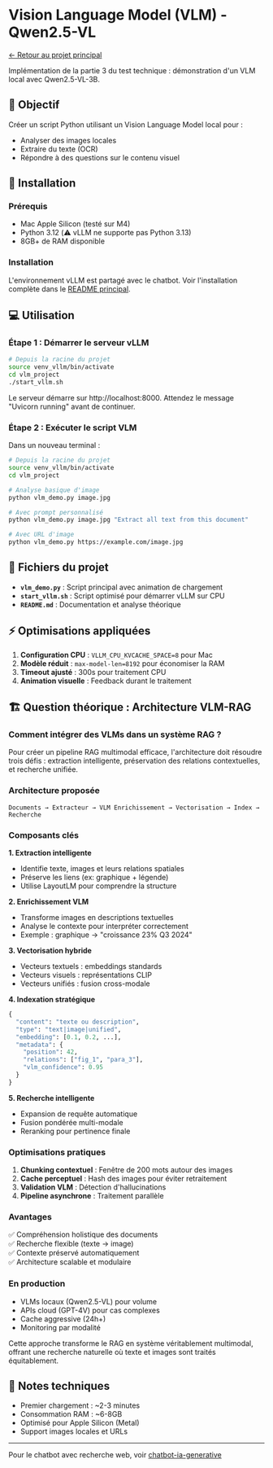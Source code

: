 # Vision Language Model (VLM) - Qwen2.5-VL

[← Retour au projet principal](../README.md)

Implémentation de la partie 3 du test technique : démonstration d'un VLM local avec Qwen2.5-VL-3B.

## 🎯 Objectif

Créer un script Python utilisant un Vision Language Model local pour :
- Analyser des images locales
- Extraire du texte (OCR)
- Répondre à des questions sur le contenu visuel

## 🚀 Installation

### Prérequis
- Mac Apple Silicon (testé sur M4)
- Python 3.12 (⚠️ vLLM ne supporte pas Python 3.13)
- 8GB+ de RAM disponible

### Installation

L'environnement vLLM est partagé avec le chatbot. Voir l'installation complète dans le [README principal](../README.md).

## 💻 Utilisation

### Étape 1 : Démarrer le serveur vLLM

```bash
# Depuis la racine du projet
source venv_vllm/bin/activate
cd vlm_project
./start_vllm.sh
```

Le serveur démarre sur http://localhost:8000. Attendez le message "Uvicorn running" avant de continuer.

### Étape 2 : Exécuter le script VLM

Dans un nouveau terminal :

```bash
# Depuis la racine du projet
source venv_vllm/bin/activate
cd vlm_project

# Analyse basique d'image
python vlm_demo.py image.jpg

# Avec prompt personnalisé
python vlm_demo.py image.jpg "Extract all text from this document"

# Avec URL d'image
python vlm_demo.py https://example.com/image.jpg
```

## 📁 Fichiers du projet

- **`vlm_demo.py`** : Script principal avec animation de chargement
- **`start_vllm.sh`** : Script optimisé pour démarrer vLLM sur CPU
- **`README.md`** : Documentation et analyse théorique

## ⚡ Optimisations appliquées

1. **Configuration CPU** : `VLLM_CPU_KVCACHE_SPACE=8` pour Mac
2. **Modèle réduit** : `max-model-len=8192` pour économiser la RAM
3. **Timeout ajusté** : 300s pour traitement CPU
4. **Animation visuelle** : Feedback durant le traitement

## 🏗️ Question théorique : Architecture VLM-RAG

### Comment intégrer des VLMs dans un système RAG ?

Pour créer un pipeline RAG multimodal efficace, l'architecture doit résoudre trois défis : extraction intelligente, préservation des relations contextuelles, et recherche unifiée.

### Architecture proposée

```
Documents → Extracteur → VLM Enrichissement → Vectorisation → Index → Recherche
```

### Composants clés

**1. Extraction intelligente**
- Identifie texte, images et leurs relations spatiales
- Préserve les liens (ex: graphique + légende)
- Utilise LayoutLM pour comprendre la structure

**2. Enrichissement VLM**
- Transforme images en descriptions textuelles
- Analyse le contexte pour interpréter correctement
- Exemple : graphique → "croissance 23% Q3 2024"

**3. Vectorisation hybride**
- Vecteurs textuels : embeddings standards
- Vecteurs visuels : représentations CLIP
- Vecteurs unifiés : fusion cross-modale

**4. Indexation stratégique**
```python
{
  "content": "texte ou description",
  "type": "text|image|unified",
  "embedding": [0.1, 0.2, ...],
  "metadata": {
    "position": 42,
    "relations": ["fig_1", "para_3"],
    "vlm_confidence": 0.95
  }
}
```

**5. Recherche intelligente**
- Expansion de requête automatique
- Fusion pondérée multi-modale
- Reranking pour pertinence finale

### Optimisations pratiques

1. **Chunking contextuel** : Fenêtre de 200 mots autour des images
2. **Cache perceptuel** : Hash des images pour éviter retraitement
3. **Validation VLM** : Détection d'hallucinations
4. **Pipeline asynchrone** : Traitement parallèle

### Avantages

✅ Compréhension holistique des documents  
✅ Recherche flexible (texte → image)  
✅ Contexte préservé automatiquement  
✅ Architecture scalable et modulaire  

### En production

- VLMs locaux (Qwen2.5-VL) pour volume
- APIs cloud (GPT-4V) pour cas complexes
- Cache aggressive (24h+)
- Monitoring par modalité

Cette approche transforme le RAG en système véritablement multimodal, offrant une recherche naturelle où texte et images sont traités équitablement.

## 📝 Notes techniques

- Premier chargement : ~2-3 minutes
- Consommation RAM : ~6-8GB
- Optimisé pour Apple Silicon (Metal)
- Support images locales et URLs

---

Pour le chatbot avec recherche web, voir [chatbot-ia-generative](../chatbot-ia-generative/README.md)